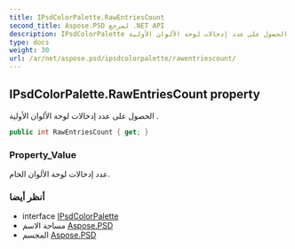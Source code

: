 ```yaml
---
title: IPsdColorPalette.RawEntriesCount
second_title: Aspose.PSD لمرجع .NET API
description: IPsdColorPalette ملكية. الحصول على عدد إدخالات لوحة الألوان الأولية .
type: docs
weight: 30
url: /ar/net/aspose.psd/ipsdcolorpalette/rawentriescount/
---
```

## IPsdColorPalette.RawEntriesCount property

الحصول على عدد إدخالات لوحة الألوان الأولية .

```csharp
public int RawEntriesCount { get; }
```

### Property_Value

عدد إدخالات لوحة الألوان الخام.

### أنظر أيضا

* interface [IPsdColorPalette](../)
* مساحة الاسم [Aspose.PSD](../../ipsdcolorpalette/)
* المجسم [Aspose.PSD](../../../)



